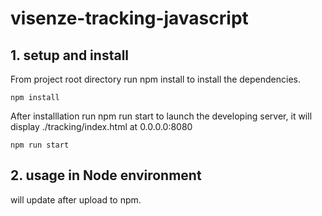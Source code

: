 # visenze-tracking-javascript

## 1. setup and install
From project root directory run npm install to install the dependencies. 

```
npm install

```

After installlation run npm run start to launch the developing server, it will display
./tracking/index.html at 0.0.0.0:8080 

```
npm run start 

```

## 2. usage in Node environment
will update after upload to npm. 